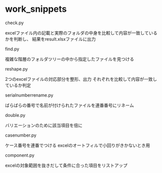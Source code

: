 # work_snippets


check.py

excelファイル内の記載と実際のフォルダの中身を比較して内容が一致しているかを判断し、
結果をresult.xlsxファイルに出力


find.py

複雑な階層のフォルダツリーの中から指定したファイルを見つける



reshape.py	

2つのexcelファイルの対応部分を整形、出力
それぞれを比較して内容が一致しているか判定



serialnumberrename.py

ばらばらの番号で名前が付けられたファイルを連番番号にリネーム


double.py

バリエーションのために該当項目を倍に

casenumber.py

ケース番号を連番でつける
excelのオートフィルで小回りがきかないとき用

component.py

excelの対象範囲を抜きだして条件に合った項目をリストアップ

